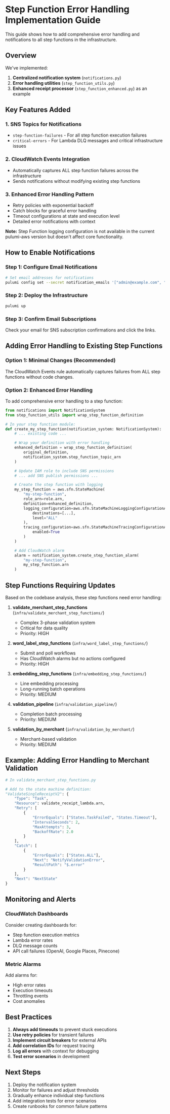 # Step Function Error Handling Implementation Guide

This guide shows how to add comprehensive error handling and notifications to all step functions in the infrastructure.

## Overview

We've implemented:
1. **Centralized notification system** (`notifications.py`)
2. **Error handling utilities** (`step_function_utils.py`)
3. **Enhanced receipt processor** (`step_function_enhanced.py`) as an example

## Key Features Added

### 1. SNS Topics for Notifications
- `step-function-failures` - For all step function execution failures
- `critical-errors` - For Lambda DLQ messages and critical infrastructure issues

### 2. CloudWatch Events Integration
- Automatically captures ALL step function failures across the infrastructure
- Sends notifications without modifying existing step functions

### 3. Enhanced Error Handling Pattern
- Retry policies with exponential backoff
- Catch blocks for graceful error handling
- Timeout configurations at state and execution level
- Detailed error notifications with context

**Note:** Step Function logging configuration is not available in the current pulumi-aws version but doesn't affect core functionality.

## How to Enable Notifications

### Step 1: Configure Email Notifications
```bash
# Set email addresses for notifications
pulumi config set --secret notification_emails '["admin@example.com", "ops@example.com"]'
```

### Step 2: Deploy the Infrastructure
```bash
pulumi up
```

### Step 3: Confirm Email Subscriptions
Check your email for SNS subscription confirmations and click the links.

## Adding Error Handling to Existing Step Functions

### Option 1: Minimal Changes (Recommended)
The CloudWatch Events rule automatically captures failures from ALL step functions without code changes.

### Option 2: Enhanced Error Handling
To add comprehensive error handling to a step function:

```python
from notifications import NotificationSystem
from step_function_utils import wrap_step_function_definition

# In your step function module:
def create_my_step_function(notification_system: NotificationSystem):
    # ... existing code ...

    # Wrap your definition with error handling
    enhanced_definition = wrap_step_function_definition(
        original_definition,
        notification_system.step_function_topic_arn
    )

    # Update IAM role to include SNS permissions
    # ... add SNS publish permissions ...

    # Create the step function with logging
    my_step_function = aws.sfn.StateMachine(
        "my-step-function",
        role_arn=role.arn,
        definition=enhanced_definition,
        logging_configuration=aws.sfn.StateMachineLoggingConfigurationArgs(
            destinations=[...],
            level="ALL"
        ),
        tracing_configuration=aws.sfn.StateMachineTracingConfigurationArgs(
            enabled=True
        )
    )

    # Add CloudWatch alarm
    alarm = notification_system.create_step_function_alarm(
        "my-step-function",
        my_step_function.arn
    )
```

## Step Functions Requiring Updates

Based on the codebase analysis, these step functions need error handling:

1. **validate_merchant_step_functions** (`infra/validate_merchant_step_functions/`)
   - Complex 3-phase validation system
   - Critical for data quality
   - Priority: HIGH

2. **word_label_step_functions** (`infra/word_label_step_functions/`)
   - Submit and poll workflows
   - Has CloudWatch alarms but no actions configured
   - Priority: HIGH

3. **embedding_step_functions** (`infra/embedding_step_functions/`)
   - Line embedding processing
   - Long-running batch operations
   - Priority: MEDIUM

4. **validation_pipeline** (`infra/validation_pipeline/`)
   - Completion batch processing
   - Priority: MEDIUM

5. **validation_by_merchant** (`infra/validation_by_merchant/`)
   - Merchant-based validation
   - Priority: MEDIUM

## Example: Adding Error Handling to Merchant Validation

```python
# In validate_merchant_step_functions.py

# Add to the state machine definition:
"ValidateSingleReceiptV2": {
    "Type": "Task",
    "Resource": validate_receipt_lambda.arn,
    "Retry": [
        {
            "ErrorEquals": ["States.TaskFailed", "States.Timeout"],
            "IntervalSeconds": 2,
            "MaxAttempts": 3,
            "BackoffRate": 2.0
        }
    ],
    "Catch": [
        {
            "ErrorEquals": ["States.ALL"],
            "Next": "NotifyValidationError",
            "ResultPath": "$.error"
        }
    ],
    "Next": "NextState"
}
```

## Monitoring and Alerts

### CloudWatch Dashboards
Consider creating dashboards for:
- Step function execution metrics
- Lambda error rates
- DLQ message counts
- API call failures (OpenAI, Google Places, Pinecone)

### Metric Alarms
Add alarms for:
- High error rates
- Execution timeouts
- Throttling events
- Cost anomalies

## Best Practices

1. **Always add timeouts** to prevent stuck executions
2. **Use retry policies** for transient failures
3. **Implement circuit breakers** for external APIs
4. **Add correlation IDs** for request tracing
5. **Log all errors** with context for debugging
6. **Test error scenarios** in development

## Next Steps

1. Deploy the notification system
2. Monitor for failures and adjust thresholds
3. Gradually enhance individual step functions
4. Add integration tests for error scenarios
5. Create runbooks for common failure patterns
